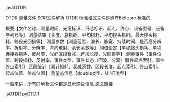 javaOTDR 

OTDR 测量文件 SOR文件解析
OTDR 标准格式文件是遵守Bellcore 标准的

概要【文件名称、测量时间、光缆标识、纤芯标识、起点、终点、设备型号、设备序列号等】
测量结果【长度、总损耗、平均损耗、平均接头损耗、最大接头损耗、跨段光回损等】
测量参数【测量范围、波长、脉宽、持续时间、是否高分辨率、折射率、分辨率、背向散射、余长系数等】
阈值设定【单项接头损耗、单项连接器损耗、反射率、光纤区段衰减、跨段长度、光回损等】
测量事件【事件位置、跨段损耗、反射率、事件类型、事件状态（回波、分离）事件起点索引、事件终点索引】
区段统计【累计损耗、衰减系数、区段长度、起点索引、终点索引、起点位置、终点位置】
测量点信息【double类型、UINT类型】

一般来讲，所有的解析文件都是显示这些信息
[原文链接](https://blog.csdn.net/qq_28207461/article/details/102466618)


[jsOTDR](https://github.com/sid5432/jsOTDR)
[pyOTDR](https://github.com/sid5432/pyOTDR)